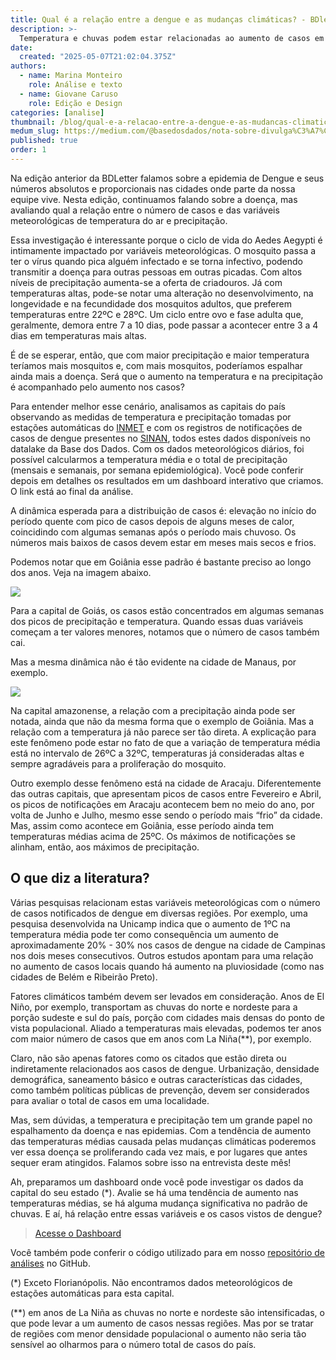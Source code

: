 ```yaml
---
title: Qual é a relação entre a dengue e as mudanças climáticas? - BDletter 40
description: >-
  Temperatura e chuvas podem estar relacionadas ao aumento de casos em algumas cidade
date:
  created: "2025-05-07T21:02:04.375Z"
authors:
  - name: Marina Monteiro
    role: Análise e texto
  - name: Giovane Caruso
    role: Edição e Design
categories: [analise]
thumbnail: /blog/qual-e-a-relacao-entre-a-dengue-e-as-mudancas-climaticas/grafico_goiania.png
medum_slug: https://medium.com/@basedosdados/nota-sobre-divulga%C3%A7%C3%A3o-dos-dados-do-inep-9168291dbca0
published: true
order: 1
---
```


Na edição anterior da BDLetter falamos sobre a epidemia de Dengue e seus números absolutos e proporcionais nas cidades onde parte da nossa equipe vive. Nesta edição, continuamos falando sobre a doença, mas avaliando qual a relação entre o número de casos e das variáveis meteorológicas de temperatura do ar e precipitação.

 

Essa investigação é interessante porque o ciclo de vida do Aedes Aegypti é intimamente impactado por variáveis meteorológicas. O mosquito passa a ter o vírus quando pica alguém infectado e se torna infectivo, podendo transmitir a doença para outras pessoas em outras picadas. Com altos níveis de precipitação aumenta-se a oferta de criadouros. Já com temperaturas altas, pode-se notar uma alteração no desenvolvimento, na longevidade e na fecundidade dos mosquitos adultos, que preferem temperaturas entre 22ºC e 28ºC. Um ciclo entre ovo e fase adulta que, geralmente, demora entre 7 a 10 dias, pode passar a acontecer entre 3 a 4 dias em temperaturas mais altas.


É de se esperar, então, que com maior precipitação e maior temperatura teríamos mais mosquitos e, com mais mosquitos, poderíamos espalhar ainda mais a doença. Será que o aumento na temperatura e na precipitação é acompanhado pelo aumento nos casos?

 

Para entender melhor esse cenário, analisamos as capitais do país observando as medidas de temperatura e precipitação tomadas por estações automáticas do [INMET](/dataset/782c5607-9f69-4e12-b0d5-aa0f1a7a94e2?utm_source=hs_email&utm_medium=email&_hsenc=p2ANqtz-_yEejPUipsc-cW3VKr51TG936EDjUtQ7FsruHM1xnCyYNuLd3b6JK282QA06r9HS1mxt-Q9DeZMt8UNYBdTQa6O4xDAQtBow06gCo-RD2SgZobLk4) e com os registros de notificações de casos de dengue presentes no [SINAN](/dataset/f51134c2-5ab9-4bbc-882f-f1034603147a?utm_source=hs_email&utm_medium=email&_hsenc=p2ANqtz-_yEejPUipsc-cW3VKr51TG936EDjUtQ7FsruHM1xnCyYNuLd3b6JK282QA06r9HS1mxt-Q9DeZMt8UNYBdTQa6O4xDAQtBow06gCo-RD2SgZobLk4), todos estes dados disponíveis no datalake da Base dos Dados. Com os dados meteorológicos diários, foi possível calcularmos a temperatura média e o total de precipitação (mensais e semanais, por semana epidemiológica). Você pode conferir depois em detalhes os resultados em um dashboard interativo que criamos. O link está ao final da análise. 

 

A dinâmica esperada para a distribuição de casos é: elevação no início do período quente com pico de casos depois de alguns meses de calor, coincidindo com algumas semanas após o período mais chuvoso. Os números mais baixos de casos devem estar em meses mais secos e frios.

 

Podemos notar que em Goiânia esse padrão é bastante preciso ao longo dos anos. Veja na imagem abaixo.

<Image src="/blog/qual-e-a-relacao-entre-a-dengue-e-as-mudancas-climaticas/grafico_goiania.png"/>

Para a capital de Goiás, os casos estão concentrados em algumas semanas dos picos de precipitação e temperatura. Quando essas duas variáveis começam a ter valores menores, notamos que o número de casos também cai. 

Mas a mesma dinâmica não é tão evidente na cidade de Manaus, por exemplo.

<Image src="/blog/qual-e-a-relacao-entre-a-dengue-e-as-mudancas-climaticas/grafico_manaus.png"/>

Na capital amazonense, a relação com a precipitação ainda pode ser notada, ainda que não da mesma forma que o exemplo de Goiânia. Mas a relação com a temperatura já não parece ser tão direta. A explicação para este fenômeno pode estar no fato de que a variação de temperatura média está no intervalo de 26ºC a 32ºC, temperaturas já consideradas altas e sempre agradáveis para a proliferação do mosquito. 

 

Outro exemplo desse fenômeno está na cidade de Aracaju. Diferentemente das outras capitais, que apresentam picos de casos entre Fevereiro e Abril, os picos de notificações em Aracaju acontecem bem no meio do ano, por volta de Junho e Julho, mesmo esse sendo o período mais “frio” da cidade. Mas, assim como acontece em Goiânia, esse período ainda tem temperaturas médias acima de 25ºC. Os máximos de notificações se alinham, então, aos máximos de precipitação.

## O que diz a literatura?

Várias pesquisas relacionam estas variáveis meteorológicas com o número de casos notificados de dengue em diversas regiões. Por exemplo, uma pesquisa desenvolvida na Unicamp indica que o aumento de 1ºC na temperatura média pode ter como consequência um aumento de aproximadamente 20% - 30% nos casos de dengue na cidade de Campinas nos dois meses consecutivos. Outros estudos apontam para uma relação no aumento de casos locais quando há aumento na pluviosidade (como nas cidades de Belém e Ribeirão Preto).

 

Fatores climáticos também devem ser levados em consideração. Anos de El Niño, por exemplo, transportam as chuvas do norte e nordeste para a porção sudeste e sul do país, porção com cidades mais densas do ponto de vista populacional. Aliado a temperaturas mais elevadas, podemos ter anos com maior número de casos que em anos com La Niña(**), por exemplo. 

 

Claro, não são apenas fatores como os citados que estão direta ou indiretamente relacionados aos casos de dengue. Urbanização, densidade demográfica, saneamento básico e outras características das cidades, como também políticas públicas de prevenção, devem ser considerados para avaliar o total de casos em uma localidade.

 

Mas, sem dúvidas,  a temperatura e precipitação tem um grande papel no espalhamento da doença e nas epidemias. Com a tendência de aumento das temperaturas médias causada pelas mudanças climáticas poderemos ver essa doença se proliferando cada vez mais, e por lugares que antes sequer eram atingidos. Falamos sobre isso na entrevista deste mês!

Ah, preparamos um dashboard onde você pode investigar os dados da capital do seu estado (*). Avalie se há uma tendência de aumento nas temperaturas médias, se há alguma mudança significativa no padrão de chuvas. E aí, há relação entre essas variáveis e os casos vistos de dengue?

> [Acesse o Dashboard](https://climadengue.streamlit.app/?utm_source=hs_email&utm_medium=email&_hsenc=p2ANqtz-_yEejPUipsc-cW3VKr51TG936EDjUtQ7FsruHM1xnCyYNuLd3b6JK282QA06r9HS1mxt-Q9DeZMt8UNYBdTQa6O4xDAQtBow06gCo-RD2SgZobLk4)

Você também pode conferir o código utilizado para em nosso [repositório de análises](https://github.com/basedosdados/analises/tree/main/redes_sociais/climadengue?utm_source=hs_email&utm_medium=email&_hsenc=p2ANqtz-_yEejPUipsc-cW3VKr51TG936EDjUtQ7FsruHM1xnCyYNuLd3b6JK282QA06r9HS1mxt-Q9DeZMt8UNYBdTQa6O4xDAQtBow06gCo-RD2SgZobLk4) no GitHub. 

(*) Exceto Florianópolis. Não encontramos dados meteorológicos de estações automáticas para esta capital.

(**) em anos de La Niña as chuvas no norte e nordeste são intensificadas, o que pode levar a um aumento de casos nessas regiões. Mas por se tratar de regiões com menor densidade populacional o aumento não seria tão sensível ao olharmos para o número total de casos do país.
